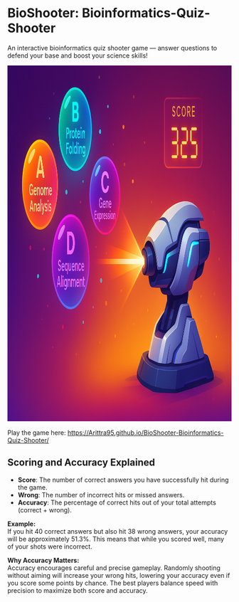# BioShooter: Bioinformatics-Quiz-Shooter
An interactive bioinformatics quiz shooter game — answer questions to defend your base and boost your science skills!
<p align="center">
  <img src="https://raw.githubusercontent.com/Arittra95/BioShooter-Bioinformatics-Quiz-Shooter/main/A%20sleek%20futuristic%20t.png" alt="BioShooter Game Preview" width="800" height="800" />
</p>

Play the game here: https://Arittra95.github.io/BioShooter-Bioinformatics-Quiz-Shooter/

## Scoring and Accuracy Explained

- **Score**: The number of correct answers you have successfully hit during the game.
- **Wrong**: The number of incorrect hits or missed answers.
- **Accuracy**: The percentage of correct hits out of your total attempts (correct + wrong).

**Example:**  
If you hit 40 correct answers but also hit 38 wrong answers, your accuracy will be approximately 51.3%. This means that while you scored well, many of your shots were incorrect.

**Why Accuracy Matters:**  
Accuracy encourages careful and precise gameplay. Randomly shooting without aiming will increase your wrong hits, lowering your accuracy even if you score some points by chance. The best players balance speed with precision to maximize both score and accuracy.

